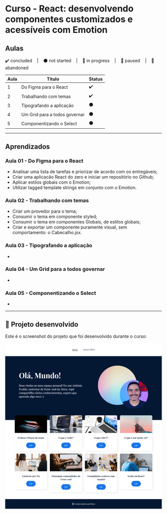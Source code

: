 # Curso -  React: desenvolvendo componentes customizados e acessíveis com Emotion

## Aulas
<p>
  ✔️ concluded &nbsp;&nbsp;&nbsp;|&nbsp;&nbsp;&nbsp;
  ⚫ not started &nbsp;&nbsp;&nbsp;|&nbsp;&nbsp;&nbsp;
  🔵 in progress &nbsp;&nbsp;&nbsp;|&nbsp;&nbsp;&nbsp;
  🔶 paused &nbsp;&nbsp;&nbsp;|&nbsp;&nbsp;&nbsp;
  🔴 abandoned 
</p>

| Aula | Titulo | Status |
| --- | --- | --- |
| 1 | Do Figma para o React  | ✔️ |
| 2 | Trabalhando com temas | ✔️ |
| 3 | Tipografando a aplicação | ⚫ |
| 4 | Um Grid para a todos governar | ⚫ |
| 5 | Componentizando o Select | ⚫ |

---

## Aprendizados

### Aula 01 - Do Figma para o React 
<ul>
  <li>Analisar uma lista de tarefas e priorizar de acordo com os entregáveis;</li>
  <li>Criar uma aplicacão React do zero e iniciar um repositório no Github;</li>
  <li>Aplicar estilos globais com o Emotion;</li>
  <li>Utilizar tagged template strings em conjunto com o Emotion.</li>
</ul>

### Aula 02 - Trabalhando com temas
<ul>
  <li>Criar um provedor para o tema;</li>
  <li>Consumir o tema em componente styled;</li>
  <li>Consumir o tema em componentes Globais, de estilos globais;</li>
  <li>Criar e exportar um componente puramente visual, sem comportamento: o Cabecalho.jsx.</li>
</ul>

### Aula 03 - Tipografando a aplicação
<ul>
  <li></li>
</ul>

### Aula 04 - Um Grid para a todos governar
<ul>
  <li></li>
</ul>

### Aula 05 - Componentizando o Select
<ul>
  <li></li>
</ul>

---

## 🎯 Projeto desenvolvido
Este é o screenshot do projeto que foi desenvolvido durante o curso:

<p align="center">
  <img alt="Miniatura da imagem do projeto"src="../../.github/preview-olaMundo.png">
</p>